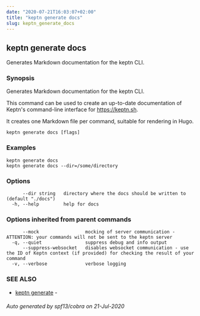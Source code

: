 ```yaml
---
date: "2020-07-21T16:03:07+02:00"
title: "keptn generate docs"
slug: keptn_generate_docs
---
```

## keptn generate docs

Generates Markdown documentation for the keptn CLI.

### Synopsis

Generates Markdown documentation for the keptn CLI.

This command can be used to create an up-to-date documentation of Keptn's command-line interface for https://keptn.sh.

It creates one Markdown file per command, suitable for rendering in Hugo.


```
keptn generate docs [flags]
```

### Examples

```
keptn generate docs
keptn generate docs --dir=/some/directory
```

### Options

```
      --dir string   directory where the docs should be written to (default "./docs")
  -h, --help         help for docs
```

### Options inherited from parent commands

```
      --mock                 mocking of server communication - ATTENTION: your commands will not be sent to the keptn server
  -q, --quiet                suppress debug and info output
      --suppress-websocket   disables websocket communication - use the ID of Keptn context (if provided) for checking the result of your command
  -v, --verbose              verbose logging
```

### SEE ALSO

* [keptn generate](../keptn_generate/)	 - 

###### Auto generated by spf13/cobra on 21-Jul-2020
